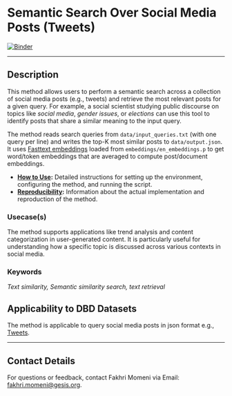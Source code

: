 # Semantic Search Over Social Media Posts (Tweets)

[![Binder](https://mybinder.org/badge_logo.svg)](https://notebooks.gesis.org/binder/v2/gh/BDA-KTS/semantic-search-over_social-media-posts/HEAD?labpath=semantic-search-over_social-media-posts.ipynb)

---
## Description
This method allows users to perform a semantic search across a collection of social media posts (e.g., tweets) and retrieve the most relevant posts for a given query. For example, a social scientist studying public discourse on topics like *social media*, *gender issues*, or *elections* can use this tool to identify posts that share a similar meaning to the input query.

The method reads search queries from `data/input_queries.txt` (with one query per line) and writes the top-K most similar posts to `data/output.json`. It uses [Fasttext embeddings](https://dl.fbaipublicfiles.com/fasttext/vectors-english/wiki-news-300d-1M.vec.zip) loaded from `embeddings/en_embeddings.p` to get word/token embeddings that are averaged to compute post/document embeddings.

- **[How to Use](https://github.com/BDA-KTS/semantic-search-over_social-media-posts/blob/main/how_to_use.md):** Detailed instructions for setting up the environment, configuring the method, and running the script.
- **[Reproducibility](https://github.com/BDA-KTS/semantic-search-over_social-media-posts/blob/main/reproducibility.md):** Information about the actual implementation and reproduction of the method.

### Usecase(s)
The method supports applications like trend analysis and content categorization in user-generated content. It is particularly useful for understanding how a specific topic is discussed across various contexts in social media.


### Keywords
*Text similarity, Semantic similarity search, text retrieval*

## Applicability to DBD Datasets
The method is applicable to query social media posts in json format e.g., [Tweets](https://developer.x.com/en/docs/x-api/data-dictionary/object-model/tweet). 

---



## Contact Details
For questions or feedback, contact Fakhri Momeni via Email: fakhri.momeni@gesis.org.

